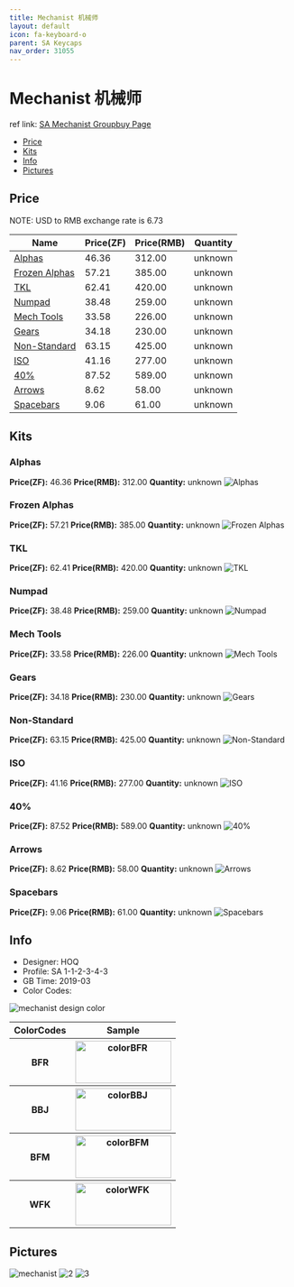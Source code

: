 ```yaml
---
title: Mechanist 机械师
layout: default
icon: fa-keyboard-o
parent: SA Keycaps
nav_order: 31055
---
```


# Mechanist 机械师

ref link: [SA Mechanist Groupbuy Page](https://techbuys.us/mechkeys/groupbuy/sa_mechanist.php)

* [Price](#price)
* [Kits](#kits)
* [Info](#info)
* [Pictures](#pictures)


## Price
NOTE: USD to RMB exchange rate is 6.73

| Name          | Price(ZF)    |  Price(RMB) | Quantity |
| ------------- | ------------ |  ---------- | -------- |
|[Alphas](#alphas)|46.36|312.00|unknown|
|[Frozen Alphas](#frozen-alphas)|57.21|385.00|unknown|
|[TKL](#tkl)|62.41|420.00|unknown|
|[Numpad](#numpad)|38.48|259.00|unknown|
|[Mech Tools](#mech-tools)|33.58|226.00|unknown|
|[Gears](#gears)|34.18|230.00|unknown|
|[Non-Standard](#non-standard)|63.15|425.00|unknown|
|[ISO](#iso)|41.16|277.00|unknown|
|[40%](#40%)|87.52|589.00|unknown|
|[Arrows](#arrows)|8.62|58.00|unknown|
|[Spacebars](#spacebars)|9.06|61.00|unknown|


## Kits
### Alphas
**Price(ZF):** 46.36    **Price(RMB):** 312.00    **Quantity:** unknown
<img src="{{ 'assets/images/sa-keycaps/mechanist/kits_pics/alphas.png' | relative_url }}" alt="Alphas" class="image featured">

### Frozen Alphas
**Price(ZF):** 57.21    **Price(RMB):** 385.00    **Quantity:** unknown
<img src="{{ 'assets/images/sa-keycaps/mechanist/kits_pics/frozen-alphas.png' | relative_url }}" alt="Frozen Alphas" class="image featured">

### TKL
**Price(ZF):** 62.41    **Price(RMB):** 420.00    **Quantity:** unknown
<img src="{{ 'assets/images/sa-keycaps/mechanist/kits_pics/tklmodifiers.png' | relative_url }}" alt="TKL" class="image featured">

### Numpad
**Price(ZF):** 38.48    **Price(RMB):** 259.00    **Quantity:** unknown
<img src="{{ 'assets/images/sa-keycaps/mechanist/kits_pics/numpad.png' | relative_url }}" alt="Numpad" class="image featured">

### Mech Tools
**Price(ZF):** 33.58    **Price(RMB):** 226.00    **Quantity:** unknown
<img src="{{ 'assets/images/sa-keycaps/mechanist/kits_pics/mech-tools.png' | relative_url }}" alt="Mech Tools" class="image featured">

### Gears
**Price(ZF):** 34.18    **Price(RMB):** 230.00    **Quantity:** unknown
<img src="{{ 'assets/images/sa-keycaps/mechanist/kits_pics/gears.png' | relative_url }}" alt="Gears" class="image featured">

### Non-Standard
**Price(ZF):** 63.15    **Price(RMB):** 425.00    **Quantity:** unknown
<img src="{{ 'assets/images/sa-keycaps/mechanist/kits_pics/non-standard.png' | relative_url }}" alt="Non-Standard" class="image featured">

### ISO
**Price(ZF):** 41.16    **Price(RMB):** 277.00    **Quantity:** unknown
<img src="{{ 'assets/images/sa-keycaps/mechanist/kits_pics/iso.png' | relative_url }}" alt="ISO" class="image featured">

### 40%
**Price(ZF):** 87.52    **Price(RMB):** 589.00    **Quantity:** unknown
<img src="{{ 'assets/images/sa-keycaps/mechanist/kits_pics/40.png' | relative_url }}" alt="40%" class="image featured">

### Arrows
**Price(ZF):** 8.62    **Price(RMB):** 58.00    **Quantity:** unknown
<img src="{{ 'assets/images/sa-keycaps/mechanist/kits_pics/arrows.png' | relative_url }}" alt="Arrows" class="image featured">

### Spacebars
**Price(ZF):** 9.06    **Price(RMB):** 61.00    **Quantity:** unknown
<img src="{{ 'assets/images/sa-keycaps/mechanist/kits_pics/spacebars.png' | relative_url }}" alt="Spacebars" class="image featured">


## Info
* Designer: HOQ
* Profile: SA 1-1-2-3-4-3
* GB Time: 2019-03
* Color Codes:  
<img src="{{ 'assets/images/sa-keycaps/mechanist/mechanistcolor.png' | relative_url }}" alt="mechanist design color" class="image featured">
<table style="width:100%">
  <tr>
    <th>ColorCodes</th>
    <th>Sample</th>
  </tr>
  <tr>
    <th>BFR</th>
    <th><img src="{{ 'assets/images/sa-keycaps/SP_ColorCodes/abs/SP_Abs_ColorCodes_BFR.png' | relative_url }}" alt="colorBFR" height="75" width="170"></th>
  </tr>
  <tr>
    <th>BBJ</th>
    <th><img src="{{ 'assets/images/sa-keycaps/SP_ColorCodes/abs/SP_Abs_ColorCodes_BBJ.png' | relative_url }}" alt="colorBBJ" height="75" width="170"></th>
  </tr>
  <tr>
    <th>BFM</th>
    <th><img src="{{ 'assets/images/sa-keycaps/SP_ColorCodes/abs/SP_Abs_ColorCodes_BFM.png' | relative_url }}" alt="colorBFM" height="75" width="170"></th>
  </tr>
  <tr>
    <th>WFK</th>
    <th><img src="{{ 'assets/images/sa-keycaps/SP_ColorCodes/abs/SP_Abs_ColorCodes_WFK.png' | relative_url }}" alt="colorWFK" height="75" width="170"></th>
  </tr>
</table>

## Pictures
<img src="{{ 'assets/images/sa-keycaps/mechanist/rendering_pics/mechanist.png' | relative_url }}" alt="mechanist" class="image featured">
<img src="{{ 'assets/images/sa-keycaps/mechanist/rendering_pics/2.jpg' | relative_url }}" alt="2" class="image featured">
<img src="{{ 'assets/images/sa-keycaps/mechanist/rendering_pics/3.jpg' | relative_url }}" alt="3" class="image featured">
